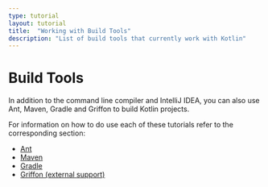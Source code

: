 ```yaml
---
type: tutorial
layout: tutorial
title:  "Working with Build Tools"
description: "List of build tools that currently work with Kotlin"
---
```


# Build Tools

In addition to the command line compiler and IntelliJ IDEA, you can also use Ant, Maven, Gradle and Griffon to build Kotlin projects. 

For information on how to do use each of these tutorials refer to the corresponding section:

- [Ant](/docs/reference/using-ant.html)
- [Maven](/docs/reference/using-maven.html)
- [Gradle](/docs/reference/using-gradle.html)
- [Griffon (external support)](/docs/reference/using-griffon.html)

